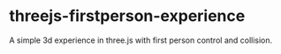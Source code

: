 # threejs-firstperson-experience
A simple 3d experience in three.js  with first person control and collision.
